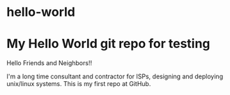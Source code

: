 # hello-world
My Hello World git repo for testing
=============

Hello Friends and Neighbors!!

I'm a long time consultant and contractor for ISPs, designing and deploying unix/linux systems.  This is my first repo at GitHub.


